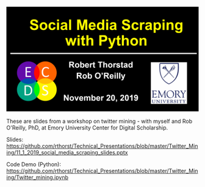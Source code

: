 ![alt_text](https://raw.githubusercontent.com/rthorst/Technical_Presentations/master/Twitter_Mining/ppt_screenshot.PNG)

These are slides from a workshop on twitter mining - with myself and Rob O'Reilly, PhD, at Emory University Center for Digital Scholarship.

Slides: https://github.com/rthorst/Technical_Presentations/blob/master/Twitter_Mining/11_1_2019_social_media_scraping_slides.pptx

Code Demo (Python): https://github.com/rthorst/Technical_Presentations/blob/master/Twitter_Mining/Twitter_mining.ipynb

